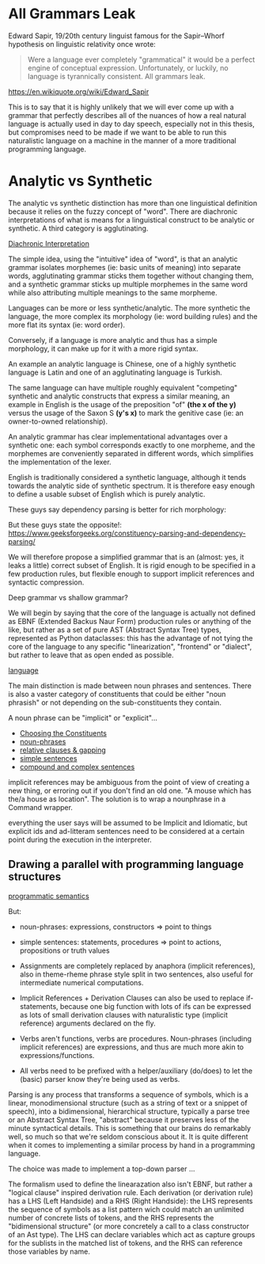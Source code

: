 # All Grammars Leak

Edward Sapir, 19/20th century linguist famous for the Sapir–Whorf hypothesis on linguistic relativity once wrote: 

> Were a language ever completely "grammatical" it would be a perfect engine of 
> conceptual expression. Unfortunately, or luckily, no language is tyrannically
> consistent. All grammars leak.

https://en.wikiquote.org/wiki/Edward_Sapir

This is to say that it is highly unlikely that we will ever come up with a grammar that perfectly describes all of the nuances of how a real natural language is actually used in day to day speech, especially not in this thesis, but compromises need to be made if we want to be able to run this naturalistic language on a machine in the manner of a more traditional programming language.

# Analytic vs Synthetic

The analytic vs synthetic distinction has more than one linguistical definition because it relies on the fuzzy concept of "word". There are diachronic interpretations of what is means for a linguistical construct to be analytic or synthetic. A third category is agglutinating.

[Diachronic Interpretation](../../attachments/analytic-and-synthetic-typological-change-in-varieties-of-european-languages.pdf)

The simple idea, using the "intuitive" idea of "word", is that an analytic grammar isolates morphemes (ie: basic units of meaning) into separate words, agglutinating grammar sticks them together without changing them, and a synthetic grammar sticks up multiple morphemes in the same word while also attributing multiple meanings to the same morpheme.

Languages can be more or less synthetic/analytic. The more synthetic the language, the more complex its morphology (ie: word building rules) and the more flat its syntax (ie: word order).

Conversely, if a language is more analytic and thus has a simple morphology, it can make up for it with a more rigid syntax.

An example an analytic language is Chinese, one of a highly synthetic language is Latin and one of an agglutinating language is Turkish.

The same language can have multiple roughly equivalent "competing" synthetic and analytic constructs that express a similar meaning, an example in English is the usage of the preposition "of" **(the x of the y)** versus the usage of the Saxon S **(y's x)** to mark the genitive case (ie: an owner-to-owned relationship).

An analytic grammar has clear implementational advantages over a synthetic one: each symbol corresponds exactly to one morpheme, and the morphemes are conveniently separated in different words, which simplifies the implementation of the lexer.

English is traditionally considered a synthetic language, although it tends towards the analytic side of synthetic spectrum. It is therefore easy enough to define a usable subset of English which is purely analytic.

These guys say dependency parsing is better for rich morphology:
[](../../attachments/dependency-parsing.pdf)

But these guys state the opposite!:
https://www.geeksforgeeks.org/constituency-parsing-and-dependency-parsing/

We will therefore propose a simplified grammar that is an (almost: yes, it leaks a little) correct subset of English. It is rigid enough to be specified in a few production rules, but flexible enough to support implicit references and syntactic compression.


Deep grammar vs shallow grammar?

We will begin by saying that the core of the language is actually not defined as EBNF (Extended Backus Naur Form) production rules or anything of the like, but rather as a set of pure AST (Abstract Syntax Tree) types, represented as Python dataclasses: this has the advantage of not tying the core of the language to any specific "linearization", "frontend" or "dialect", but rather to leave that as open ended as possible.

[language](../../../src/core/language.py)

The main distinction is made between noun phrases and sentences. There is also a vaster category of constituents that could be either "noun phrasish" or not depending on the sub-constituents they contain.

A noun phrase can be "implicit" or "explicit"...

- [Choosing the Constituents]()
- [noun-phrases]()
- [relative clauses & gapping]()
- [simple sentences]()
- [compound and complex sentences]()

implicit references may be ambiguous from the point of view of creating a new thing, or erroring out if you don't find an old one. "A mouse which has the/a house as location". The solution is to wrap a nounphrase in a Command wrapper.


everything the user says will be assumed to be Implicit and Idiomatic, but explicit ids and ad-litteram sentences need to be considered at a certain point during the execution in the interpreter.



## Drawing a parallel with programming language structures

[programmatic semantics](../../attachments/programmatic-semantics.pdf)
[](../../attachments/a-survey-of-naturalistic-programming-techniques.pdf)

But:
- noun-phrases: expressions, constructors => point to things
- simple sentences: statements, procedures => point to actions, propositions or truth values

- Assignments are completely replaced by anaphora (implicit references), also in
  theme-rheme phrase style split in two sentences, also useful for intermediate
  numerical computations.

- Implicit References + Derivation Clauses can also be used to replace
  if-statements, because one big function with lots of ifs can be expressed as
  lots of small derivation clauses with naturalistic type (implicit reference)
  arguments declared on the fly.


- Verbs aren't functions, verbs are procedures. Noun-phrases (including implicit
  references) are expressions, and thus are much more akin to expressions/functions.

- All verbs need to be prefixed with a helper/auxiliary (do/does) to let the (basic) parser know they're being used as verbs.


Parsing is any process that transforms a sequence of symbols, which is a linear, monodimensional structure (such as a string of text or a snippet of speech), into a bidimensional, hierarchical structure, typically a parse tree or an Abstract Syntax Tree, "abstract" because it preserves less of the minute syntactical details. This is something that our brains do remarkably well, so much so that we're seldom conscious about it. It is quite different when it comes to implementing a similar process by hand in a programming language.

The choice was made to implement a top-down parser ...

The formalism used to define the linearazation also isn't EBNF, but rather a "logical clause" inspired derivation rule. Each derivation (or derivation rule) has a LHS (Left Handside) and a RHS (Right Handside): the LHS represents the sequence of symbols as a list pattern wich could match an unlimited number of concrete lists of tokens, and the RHS represents the "bidimensional structure" (or more concretely a call to a class constructor of an Ast type). The LHS can declare variables which act as capture groups for the sublists in the matched list of tokens, and the RHS can reference those variables by name.




